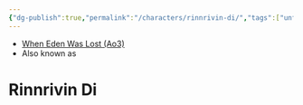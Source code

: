 ```yaml
---
{"dg-publish":true,"permalink":"/characters/rinnrivin-di/","tags":["unfinished","character"],"noteIcon":"saber1"}
---
```


- [When Eden Was Lost (Ao3)](https://archiveofourown.org/works/19334440/chapters/45992584)
- Also known as
# Rinnrivin Di
